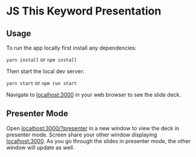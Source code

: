 # JS This Keyword Presentation

## Usage

To run the app locally first install any dependencies:

`yarn install` or `npm install`

Then start the local dev server:

`yarn start` or `npm run start`

Navigate to [localhost:3000](http://localhost:3000) in your web browser to see the slide deck.

## Presenter Mode

Open [localhost:3000/?presenter](http://localhost:3000/?presenter) in a new window to view the deck in presenter mode. Screen share your other window displaying [localhost:3000](http://localhost:3000). As you go through the slides in presenter mode, the other window will update as well.
